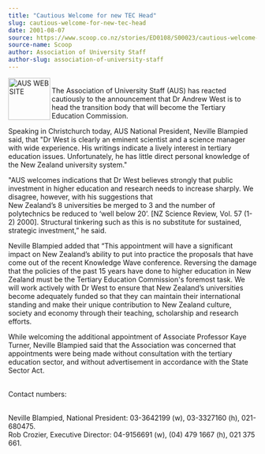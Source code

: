 ```yaml
---
title: "Cautious Welcome for new TEC Head"
slug: cautious-welcome-for-new-tec-head
date: 2001-08-07
source: https://www.scoop.co.nz/stories/ED0108/S00023/cautious-welcome-for-new-tec-head.htm
source-name: Scoop
author: Association of University Staff
author-slug: association-of-university-staff
---
```


<p><img align="left" width="85" height="85" src="http://www.aus.ac.nz/pictures/logo.gif" alt="AUS WEB SITE" border="0"><br>The Association of
University Staff (AUS) has reacted cautiously to the
announcement that Dr Andrew West is to head the transition
body that will become the Tertiary Education
Commission.</p>

<p>Speaking in Christchurch today, AUS National
President, Neville Blampied said, that "Dr West is clearly
an eminent scientist and a science manager with wide
experience. His writings indicate a lively interest in
tertiary education issues. Unfortunately, he has little
direct personal knowledge of the New Zealand university
system."</p>

<p>"AUS welcomes indications that Dr West believes
strongly that public investment in higher education and
research needs to increase sharply. We disagree, however,
with his suggestions that <br>New Zealand’s 8 universities
be merged to 3 and the number of polytechnics be reduced to
‘well below 20’. [NZ Science Review, Vol. 57 (1-2) 2000].
Structural tinkering such as this is no substitute for
sustained, strategic investment,” he said.</p>

<p>Neville
Blampied added that “This appointment will have a
significant impact on New Zealand’s ability to put into
practice the proposals that have come out of the recent
Knowledge Wave conference. Reversing the damage that the
policies of the past 15 years have done to higher education
in New Zealand must be the Tertiary Education Commission's
foremost task. We will work actively with Dr West to ensure
that New Zealand’s universities become adequately funded so
that they can maintain their international standing and make
their unique contribution to New Zealand culture, society
and economy through their teaching, scholarship and research
efforts.<p>
<p>While welcoming the additional appointment of
Associate Professor Kaye Turner, Neville Blampied said that
the Association was concerned that appointments were being
made without consultation with the tertiary education
sector, and without advertisement in accordance with the
State Sector Act.</p>

<p><br>Contact numbers:</p>

<p><br>Neville
Blampied, National President: 03-3642199 (w), 03-3327160
(h), 021-680475.<br>Rob Crozier, Executive Director:
04-9156691 (w), (04) 479 1667 (h), 021 375
661.</p>  